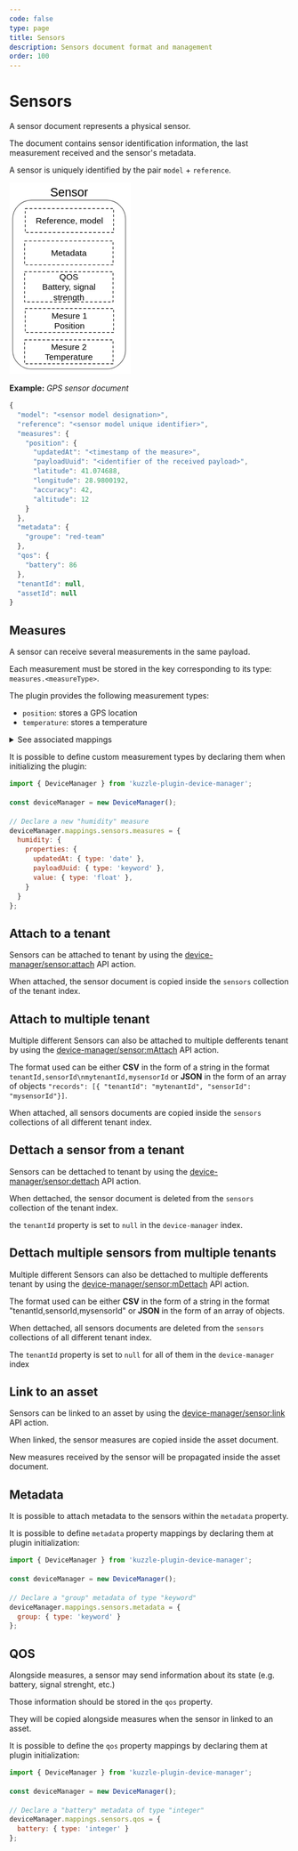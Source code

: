 ```yaml
---
code: false
type: page
title: Sensors
description: Sensors document format and management
order: 100
---
```


# Sensors

A sensor document represents a physical sensor.

The document contains sensor identification information, the last measurement received and the sensor's metadata.

A sensor is uniquely identified by the pair `model` + `reference`.

![sensor document](./sensor-document.png)

**Example:** _GPS sensor document_
```js
{
  "model": "<sensor model designation>",
  "reference": "<sensor model unique identifier>",
  "measures": {
    "position": {
      "updatedAt": "<timestamp of the measure>",
      "payloadUuid": "<identifier of the received payload>",
      "latitude": 41.074688,
      "longitude": 28.9800192,
      "accuracy": 42,
      "altitude": 12
    }
  },
  "metadata": {
    "groupe": "red-team"
  },
  "qos": {
    "battery": 86
  },
  "tenantId": null,
  "assetId": null
}
```

## Measures

A sensor can receive several measurements in the same payload.

Each measurement must be stored in the key corresponding to its type: `measures.<measureType>`.

The plugin provides the following measurement types:

  - `position`: stores a GPS location
  - `temperature`: stores a temperature

<details><summary>See associated mappings</summary>

```js
{
  // [...]
  measures: {
    properties: {
      temperature: {
        properties: {
          updatedAt: { type: 'date' },
          payloadUuid: { type: 'keyword' },
          value: { type: 'float' },
        }
      },
      position: {
        properties: {
          updatedAt: { type: 'date' },
          payloadUuid: { type: 'keyword' },

          latitude: { type: 'float' },
          longitude: { type: 'float' },
          altitude: { type: 'float' },
          accuracy: { type: 'integer' },
        }
      },
    }
  },
}
```

</details>

It is possible to define custom measurement types by declaring them when initializing the plugin:

```js
import { DeviceManager } from 'kuzzle-plugin-device-manager';

const deviceManager = new DeviceManager();

// Declare a new "humidity" measure 
deviceManager.mappings.sensors.measures = {
  humidity: {
    properties: {
      updatedAt: { type: 'date' },
      payloadUuid: { type: 'keyword' },
      value: { type: 'float' },
    }
  }
};
```

## Attach to a tenant

Sensors can be attached to tenant by using the [device-manager/sensor:attach](/kuzzle-iot-platform/device-manager/1/controllers/sensor/attach) API action.

When attached, the sensor document is copied inside the `sensors` collection of the tenant index.

## Attach to multiple tenant

Multiple different Sensors can also be attached to multiple defferents tenant by using the [device-manager/sensor:mAttach](/kuzzle-iot-platform/device-manager/1/controllers/sensor/m-attach) API action.

The format used can be either __CSV__ in the form of a string in the format `tenantId,sensorId\nmytenantId,mysensorId` or __JSON__ in the form of an array of objects `"records": [{ "tenantId": "mytenantId", "sensorId": "mysensorId"}]`.

When attached, all sensors documents are copied inside the `sensors` collections of all different tenant index.

## Dettach a sensor from a tenant

Sensors can be dettached to tenant by using the [device-manager/sensor:dettach](/kuzzle-iot-platform/device-manager/1/controllers/sensor/dettach) API action.

When dettached, the sensor document is deleted from the `sensors` collection of the tenant index.

the `tenantId` property is set to `null` in the `device-manager` index.
## Dettach multiple sensors from multiple tenants

Multiple different Sensors can also be dettached to multiple defferents tenant by using the [device-manager/sensor:mDettach](/kuzzle-iot-platform/device-manager/1/controllers/sensor/mDettach) API action.

The format used can be either __CSV__ in the form of a string in the format "tenantId,sensorId,mysensorId" or __JSON__ in the form of an array of objects.

When dettached, all sensors documents are deleted from the `sensors` collections of all different tenant index.

The `tenantId` property is set to `null` for all of them in the `device-manager` index

## Link to an asset

Sensors can be linked to an asset by using the [device-manager/sensor:link](/kuzzle-iot-platform/device-manager/1/controllers/sensor/link) API action.

When linked, the sensor measures are copied inside the asset document.

New measures received by the sensor will be propagated inside the asset document.

## Metadata

It is possible to attach metadata to the sensors within the `metadata` property.

It is possible to define `metadata` property mappings by declaring them at plugin initialization:

```js
import { DeviceManager } from 'kuzzle-plugin-device-manager';

const deviceManager = new DeviceManager();

// Declare a "group" metadata of type "keyword" 
deviceManager.mappings.sensors.metadata = {
  group: { type: 'keyword' }
};
```

## QOS

Alongside measures, a sensor may send information about its state (e.g. battery, signal strenght, etc.)

Those information should be stored in the `qos` property.

They will be copied alongside measures when the sensor in linked to an asset.

It is possible to define the `qos` property mappings by declaring them at plugin initialization:

```js
import { DeviceManager } from 'kuzzle-plugin-device-manager';

const deviceManager = new DeviceManager();

// Declare a "battery" metadata of type "integer" 
deviceManager.mappings.sensors.qos = {
  battery: { type: 'integer' }
};
```
